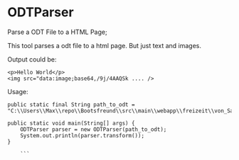# ODTParser
Parse a ODT File to a HTML Page;

This tool parses a odt file to a html page.
But just text and images.

Output could be:
```
<p>Hello World</p>
<img src="data:image;base64,/9j/4AAQSk .... />
```


Usage:
```
public static final String path_to_odt = "C:\\Users\\Max\\repo\\Bootsfreund\\src\\main\\webapp\\freizeit\\von_Saal_nach_Tulln.odt";

public static void main(String[] args) {
    ODTParser parser = new ODTParser(path_to_odt);
    System.out.println(parser.transform());
}
    
    ```
    
